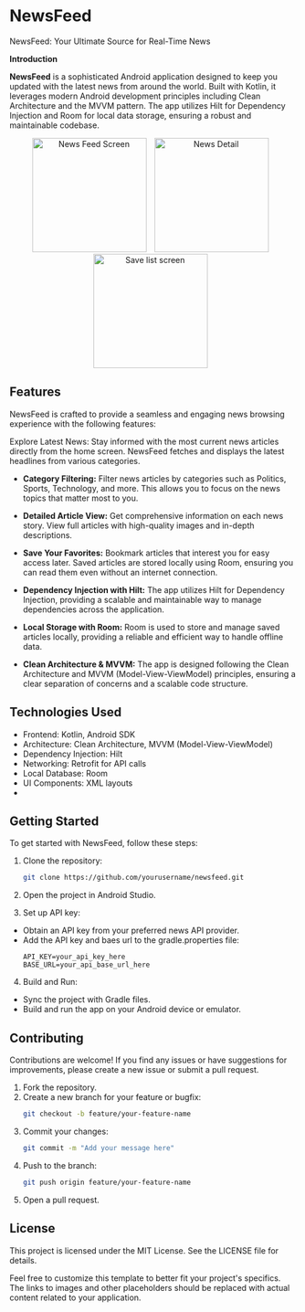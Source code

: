 # NewsFeed

NewsFeed: Your Ultimate Source for Real-Time News

**Introduction**

**NewsFeed** is a sophisticated Android application designed to keep you updated with the latest news from around the world. Built with Kotlin, it leverages modern Android development principles including Clean Architecture and the MVVM pattern. The app utilizes Hilt for Dependency Injection and Room for local data storage, ensuring a robust and maintainable codebase.

<p align="center">
  <img src="https://firebasestorage.googleapis.com/v0/b/food-app-9e90b.appspot.com/o/newsfeed%2FNewsList.png?alt=media&token=53069c31-92ee-4ed9-8a96-b1a85c011753" alt="News Feed Screen" width="200" style="margin-right: 10px;" />
  <img src="https://firebasestorage.googleapis.com/v0/b/food-app-9e90b.appspot.com/o/newsfeed%2FNews_detail.png?alt=media&token=a58b8565-fe7a-4eac-b2f9-b3e16d4e7c76" alt="News Detail" width="200" style="margin-right: 10px;" />
  <img src="https://firebasestorage.googleapis.com/v0/b/food-app-9e90b.appspot.com/o/newsfeed%2FSaveList.png?alt=media&token=824f8781-1228-44e7-a23d-c95f03ebd872" alt="Save list screen" width="200" style="margin-right: 10px;" />
</p>

## Features

NewsFeed is crafted to provide a seamless and engaging news browsing experience with the following features:

Explore Latest News: Stay informed with the most current news articles directly from the home screen. NewsFeed fetches and displays the latest headlines from various categories.

- **Category Filtering:** Filter news articles by categories such as Politics, Sports, Technology, and more. This allows you to focus on the news topics that matter most to you.
- **Detailed Article View:** Get comprehensive information on each news story. View full articles with high-quality images and in-depth descriptions.
- **Save Your Favorites:** Bookmark articles that interest you for easy access later. Saved articles are stored locally using Room, ensuring you can read them even without an internet connection.

- **Dependency Injection with Hilt:** The app utilizes Hilt for Dependency Injection, providing a scalable and maintainable way to manage dependencies across the application.

- **Local Storage with Room:** Room is used to store and manage saved articles locally, providing a reliable and efficient way to handle offline data.

- **Clean Architecture & MVVM:** The app is designed following the Clean Architecture and MVVM (Model-View-ViewModel) principles, ensuring a clear separation of concerns and a scalable code structure.

## Technologies Used

- Frontend: Kotlin, Android SDK
- Architecture: Clean Architecture, MVVM (Model-View-ViewModel)
- Dependency Injection: Hilt
- Networking: Retrofit for API calls
- Local Database: Room
- UI Components: XML layouts
-
## Getting Started

To get started with NewsFeed, follow these steps:

1. Clone the repository:
    ```bash
    git clone https://github.com/yourusername/newsfeed.git
    ```
2. Open the project in Android Studio.

3. Set up API key:
- Obtain an API key from your preferred news API provider.
- Add the API key and baes url to the gradle.properties file:
    ```properties
    API_KEY=your_api_key_here
    BASE_URL=your_api_base_url_here
    ```
4. Build and Run:
- Sync the project with Gradle files.
- Build and run the app on your Android device or emulator.

##  Contributing

Contributions are welcome! If you find any issues or have suggestions for improvements, please create a new issue or submit a pull request.

1. Fork the repository.
2. Create a new branch for your feature or bugfix:
    ```bash
    git checkout -b feature/your-feature-name
    ```
3. Commit your changes:
    ```bash
    git commit -m "Add your message here"
    ```
4. Push to the branch:
    ```bash
    git push origin feature/your-feature-name
    ```
5. Open a pull request.
   
## License

This project is licensed under the MIT License. See the LICENSE file for details.

Feel free to customize this template to better fit your project's specifics. The links to images and other placeholders should be replaced with actual content related to your application.
